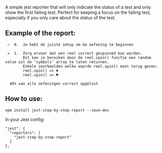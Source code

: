 A simple jest reporter that will only indicate the status of a test and only show the first failing test. Perfect for keeping a focus on the failing test, especially if you only care about the status of the test.

## Example of the report:

```
 ✓  0.  Je hebt de juiste setup om de oefening te beginnen

 ✕  1.  Zorg ervoor dat een reel correct gespinned kan worden.
        Dit kan je bereiken door de reel.spin() functie een random value uit de ‘symbols’ array te laten returnen.
        Enkele voorbeelden welke waarde reel.spin() moet terug geven: 
        reel.spin() => ♣
        reel.spin() => ♥

  40% van alle oefeningen correct opgelost
```

## How to use:

```
npm install jest-step-by-step-report --save-dev
```

In your Jest config:

```
"jest": {
  "reporters": [
    "jest-step-by-step-report"
  ]
},
```